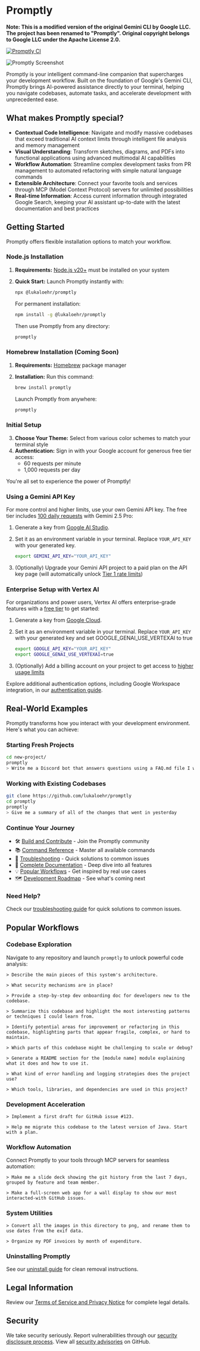 # Promptly

**Note: This is a modified version of the original Gemini CLI by Google LLC. The project has been renamed to "Promptly". Original copyright belongs to Google LLC under the Apache License 2.0.**

[![Promptly CI](https://github.com/lukaloehr/promptly/actions/workflows/ci.yml/badge.svg)](https://github.com/lukaloehr/promptly/actions/workflows/ci.yml)

![Promptly Screenshot](./docs/assets/promptly-screenshot.png)

Promptly is your intelligent command-line companion that supercharges your development workflow. Built on the foundation of Google's Gemini CLI, Promptly brings AI-powered assistance directly to your terminal, helping you navigate codebases, automate tasks, and accelerate development with unprecedented ease.

## What makes Promptly special?

- **Contextual Code Intelligence**: Navigate and modify massive codebases that exceed traditional AI context limits through intelligent file analysis and memory management
- **Visual Understanding**: Transform sketches, diagrams, and PDFs into functional applications using advanced multimodal AI capabilities  
- **Workflow Automation**: Streamline complex development tasks from PR management to automated refactoring with simple natural language commands
- **Extensible Architecture**: Connect your favorite tools and services through MCP (Model Context Protocol) servers for unlimited possibilities
- **Real-time Information**: Access current information through integrated Google Search, keeping your AI assistant up-to-date with the latest documentation and best practices

## Getting Started

Promptly offers flexible installation options to match your workflow.

### Node.js Installation

1. **Requirements:** [Node.js v20+](https://nodejs.org/en/download) must be installed on your system
2. **Quick Start:** Launch Promptly instantly with:

   ```bash
   npx @lukaloehr/promptly
   ```

   For permanent installation:

   ```bash
   npm install -g @lukaloehr/promptly
   ```

   Then use Promptly from any directory:

   ```bash
   promptly
   ```

### Homebrew Installation (Coming Soon)

1. **Requirements:** [Homebrew](https://brew.sh/) package manager
2. **Installation:** Run this command:

   ```bash
   brew install promptly
   ```

   Launch Promptly from anywhere:

   ```bash
   promptly
   ```

### Initial Setup

3. **Choose Your Theme:** Select from various color schemes to match your terminal style
4. **Authentication:** Sign in with your Google account for generous free tier access:
   - 60 requests per minute
   - 1,000 requests per day

You're all set to experience the power of Promptly!

### Using a Gemini API Key

For more control and higher limits, use your own Gemini API key. The free tier includes [100 daily requests](https://ai.google.dev/gemini-api/docs/rate-limits#free-tier) with Gemini 2.5 Pro:

1. Generate a key from [Google AI Studio](https://aistudio.google.com/apikey).
2. Set it as an environment variable in your terminal. Replace `YOUR_API_KEY` with your generated key.

   ```bash
   export GEMINI_API_KEY="YOUR_API_KEY"
   ```

3. (Optionally) Upgrade your Gemini API project to a paid plan on the API key page (will automatically unlock [Tier 1 rate limits](https://ai.google.dev/gemini-api/docs/rate-limits#tier-1))

### Enterprise Setup with Vertex AI

For organizations and power users, Vertex AI offers enterprise-grade features with a [free tier](https://cloud.google.com/vertex-ai/generative-ai/docs/start/express-mode/overview) to get started:

1. Generate a key from [Google Cloud](https://cloud.google.com/vertex-ai/generative-ai/docs/start/api-keys).
2. Set it as an environment variable in your terminal. Replace `YOUR_API_KEY` with your generated key and set GOOGLE_GENAI_USE_VERTEXAI to true

   ```bash
   export GOOGLE_API_KEY="YOUR_API_KEY"
   export GOOGLE_GENAI_USE_VERTEXAI=true
   ```

3. (Optionally) Add a billing account on your project to get access to [higher usage limits](https://cloud.google.com/vertex-ai/generative-ai/docs/quotas)

Explore additional authentication options, including Google Workspace integration, in our [authentication guide](./docs/cli/authentication.md).

## Real-World Examples

Promptly transforms how you interact with your development environment. Here's what you can achieve:

### Starting Fresh Projects

```sh
cd new-project/
promptly
> Write me a Discord bot that answers questions using a FAQ.md file I will provide
```

### Working with Existing Codebases

```sh
git clone https://github.com/lukaloehr/promptly
cd promptly
promptly
> Give me a summary of all of the changes that went in yesterday
```

### Continue Your Journey

- 🛠️ [Build and Contribute](./CONTRIBUTING.md) - Join the Promptly community
- 📚 [Command Reference](./docs/cli/commands.md) - Master all available commands
- 🔧 [Troubleshooting](./docs/troubleshooting.md) - Quick solutions to common issues
- 📖 [Complete Documentation](./docs/index.md) - Deep dive into all features
- 💡 [Popular Workflows](#popular-workflows) - Get inspired by real use cases
- 🗺️ [Development Roadmap](./ROADMAP.md) - See what's coming next

### Need Help?

Check our [troubleshooting guide](docs/troubleshooting.md) for quick solutions to common issues.

## Popular Workflows

### Codebase Exploration

Navigate to any repository and launch `promptly` to unlock powerful code analysis:

```text
> Describe the main pieces of this system's architecture.
```

```text
> What security mechanisms are in place?
```

```text
> Provide a step-by-step dev onboarding doc for developers new to the codebase.
```

```text
> Summarize this codebase and highlight the most interesting patterns or techniques I could learn from.
```

```text
> Identify potential areas for improvement or refactoring in this codebase, highlighting parts that appear fragile, complex, or hard to maintain.
```

```text
> Which parts of this codebase might be challenging to scale or debug?
```

```text
> Generate a README section for the [module name] module explaining what it does and how to use it.
```

```text
> What kind of error handling and logging strategies does the project use?
```

```text
> Which tools, libraries, and dependencies are used in this project?
```

### Development Acceleration

```text
> Implement a first draft for GitHub issue #123.
```

```text
> Help me migrate this codebase to the latest version of Java. Start with a plan.
```

### Workflow Automation

Connect Promptly to your tools through MCP servers for seamless automation:

```text
> Make me a slide deck showing the git history from the last 7 days, grouped by feature and team member.
```

```text
> Make a full-screen web app for a wall display to show our most interacted-with GitHub issues.
```

### System Utilities

```text
> Convert all the images in this directory to png, and rename them to use dates from the exif data.
```

```text
> Organize my PDF invoices by month of expenditure.
```

### Uninstalling Promptly

See our [uninstall guide](docs/Uninstall.md) for clean removal instructions.

## Legal Information

Review our [Terms of Service and Privacy Notice](./docs/tos-privacy.md) for complete legal details.

## Security

We take security seriously. Report vulnerabilities through our [security disclosure process](SECURITY.md). View all [security advisories](https://github.com/lukaloehr/promptly/security/advisories) on GitHub.
